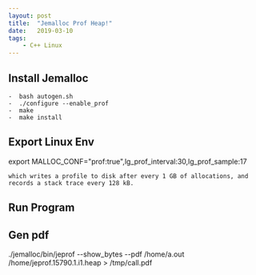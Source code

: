 ```yaml
---
layout: post
title:  "Jemalloc Prof Heap!"
date:   2019-03-10
tags:
    - C++ Linux
---
```


## Install Jemalloc

    -  bash autogen.sh
    -  ./configure --enable_prof
    -  make
    -  make install


## Export Linux Env
export MALLOC_CONF="prof:true",lg_prof_interval:30,lg_prof_sample:17

    which writes a profile to disk after every 1 GB of allocations, and records a stack trace every 128 kB.
    
    
## Run Program


## Gen pdf
./jemalloc/bin/jeprof --show_bytes --pdf /home/a.out /home/jeprof.15790.1.i1.heap > /tmp/call.pdf

<img src="{{ '/assets/img/touring.jpg' | prepend: site.baseurl }}" alt=""> 

